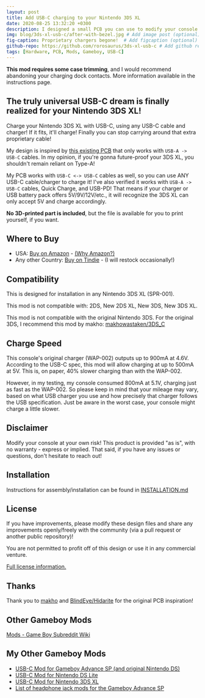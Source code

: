 ```yaml
---
layout: post
title: Add USB-C charging to your Nintendo 3DS XL
date: 2020-08-25 13:32:20 +0300
description: I designed a small PCB you can use to modify your console. # Add post description (optional)
img: blog/3ds-xl-usb-c/after-with-bezel.jpg # Add image post (optional)
fig-caption: Proprietary chargers begone!  # Add figcaption (optional)
github-repo: https://github.com/rorosaurus/3ds-xl-usb-c # Add github repo (optional)
tags: [Hardware, PCB, Mods, Gameboy, USB-C]
---
```


**This mod requires some case trimming**, and I would recommend abandoning your charging dock contacts. More information available in the instructions page.

## The truly universal USB-C dream is finally realized for your Nintendo 3DS XL!

Charge your Nintendo 3DS XL with USB-C, using any USB-C cable and charger! If it fits, it'll charge! Finally you can stop carrying around that extra proprietary cable!

My design is inspired by [this existing PCB](https://oshpark.com/shared_projects/I6UOH6gb) that only works with ````USB-A -> USB-C```` cables. In my opinion, if you're gonna future-proof your 3DS XL, you shouldn't remain reliant on Type-A!

My PCB works with ````USB-C <-> USB-C```` cables as well, so you can use ANY USB-C cable/charger to charge it! I've also verified it works with ````USB-A -> USB-C```` cables, Quick Charge, and USB-PD! That means if your charger or USB battery pack offers 5V/9V/12V/etc., it will recognize the 3DS XL can only accept 5V and charge accordingly.

**No 3D-printed part is included**, but the file is available for you to print yourself, if you want.

## Where to Buy

* USA: [Buy on Amazon](https://smile.amazon.com/dp/B08RN6LDVH) - [(Why Amazon?)](https://github.com/rorosaurus/gba-sp-usb-c/blob/master/why-sell-on-amazon.md)
* Any other Country: [Buy on Tindie](https://www.tindie.com/products/22543/) - (I will restock occasionally!)

## Compatibility

This is designed for installation in any Nintendo 3DS XL (SPR-001).

This mod is not compatible with: 2DS, New 2DS XL, New 3DS, New 3DS XL.

This mod is not compatible with the original Nintendo 3DS. For the original 3DS, I recommend this mod by makho: [makhowastaken/3DS_C](https://github.com/makhowastaken/3DS_C/)

## Charge Speed

This console's original charger (WAP-002) outputs up to 900mA at 4.6V. According to the USB-C spec, this mod will allow charging at up to 500mA at 5V. This is, on paper, 40% slower charging than with the WAP-002.

However, in my testing, my console consumed 800mA at 5.1V, charging just as fast as the WAP-002. So please keep in mind that your mileage may vary, based on what USB charger you use and how precisely that charger follows the USB specification. Just be aware in the worst case, your console might charge a little slower.

## Disclaimer

Modify your console at your own risk! This product is provided "as is", with no warranty - express or implied. That said, if you have any issues or questions, don't hesitate to reach out!


## Installation

Instructions for assembly/installation can be found in [INSTALLATION.md](https://github.com/rorosaurus/3ds-xl-usb-c/blob/master/INSTALLATION.md)

## License

If you have improvements, please modify these design files and share any improvements openly/freely with the community (via a pull request or another public repository)!

You are not permitted to profit off of this design or use it in any commercial venture.

[Full license information.](https://github.com/rorosaurus/3ds-xl-usb-c/blob/master/LICENSE.md)

## Thanks

Thank you to [makho](https://www.youtube.com/channel/UC5FYpo9lFqK1Y7wqjPuANFw) and [BlindEye/Hidarite](https://www.tindie.com/stores/hidarite/) for the original PCB inspiration!

## Other Gameboy Mods

[Mods - Game Boy Subreddit Wiki](https://www.reddit.com/r/GameBoy/wiki/mods)

## My Other Gameboy Mods

* [USB-C Mod for Gameboy Advance SP (and original Nintendo DS)](https://github.com/rorosaurus/gba-sp-usb-c/)
* [USB-C Mod for Nintendo DS Lite](https://github.com/rorosaurus/nds-lite-usb-c/)
* [USB-C Mod for Nintendo 3DS XL](https://github.com/rorosaurus/3ds-xl-usb-c/)
* [List of headphone jack mods for the Gameboy Advance SP](https://github.com/rorosaurus/gba-sp-headphone-jack/)